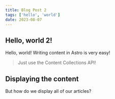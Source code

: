 ```yaml
---
title: Blog Post 2
tags: ['hello', 'world']
date: 2023-08-07
---
```


## Hello, world 2!

Hello, world! Writing content in Astro is very easy!

> Just use the Content Collections API!

## Displaying the content

But how do we display all of our articles?